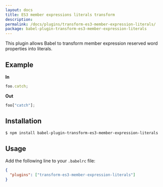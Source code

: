```yaml
---
layout: docs
title: ES3 member expressions literals transform
description:
permalink: /docs/plugins/transform-es3-member-expression-literals/
package: babel-plugin-transform-es3-member-expression-literals
---
```


This plugin allows Babel to transform member expression reserved word properties into literals.

## Example

**In**

```javascript
foo.catch;
```

**Out**

```javascript
foo["catch"];
```

## Installation

```sh
$ npm install babel-plugin-transform-es3-member-expression-literals
```

## Usage

Add the following line to your `.babelrc` file:

```json
{
  "plugins": ["transform-es3-member-expression-literals"]
}
```
